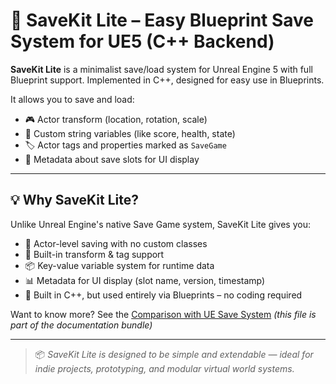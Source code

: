 # 🧠 SaveKit Lite – Easy Blueprint Save System for UE5 (C++ Backend)

**SaveKit Lite** is a minimalist save/load system for Unreal Engine 5 with full Blueprint support. Implemented in C++, designed for easy use in Blueprints.

It allows you to save and load:

- 🎮 Actor transform (location, rotation, scale)
- 🧠 Custom string variables (like score, health, state)
- 🏷️ Actor tags and properties marked as `SaveGame`
- 💾 Metadata about save slots for UI display

---

## 💡 Why SaveKit Lite?

Unlike Unreal Engine's native Save Game system, SaveKit Lite gives you:

- 🧩 Actor-level saving with no custom classes
- 🔁 Built-in transform & tag support
- 📦 Key-value variable system for runtime data
- 📊 Metadata for UI display (slot name, version, timestamp)
- 🎯 Built in C++, but used entirely via Blueprints – no coding required

Want to know more? See the [Comparison with UE Save System](comparison.md) *(this file is part of the documentation bundle)*

---

> 📦 *SaveKit Lite is designed to be simple and extendable — ideal for indie projects, prototyping, and modular virtual world systems.*